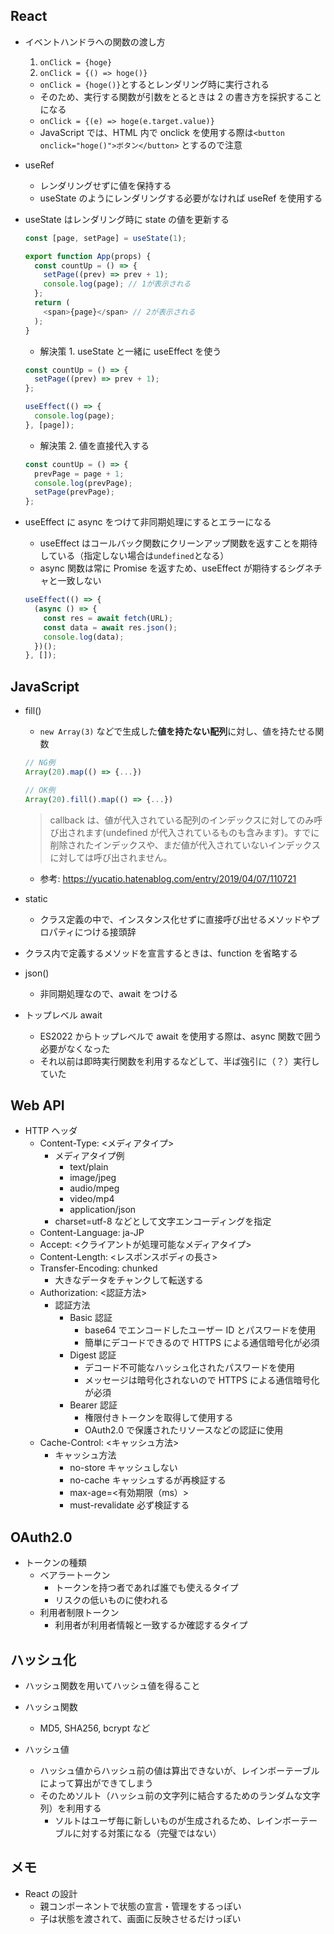 ## React

- イベントハンドラへの関数の渡し方

  1. `onClick = {hoge}`
  1. `onClick = {() => hoge()}`

  - `onClick = {hoge()}`とするとレンダリング時に実行される
  - そのため、実行する関数が引数をとるときは 2 の書き方を採択することになる
  - `onClick = {(e) => hoge(e.target.value)}`
  - JavaScript では、HTML 内で onclick を使用する際は`<button onclick="hoge()">ボタン</button>` とするので注意

- useRef

  - レンダリングせずに値を保持する
  - useState のようにレンダリングする必要がなければ useRef を使用する

- useState はレンダリング時に state の値を更新する

  ```js
  const [page, setPage] = useState(1);

  export function App(props) {
    const countUp = () => {
      setPage((prev) => prev + 1);
      console.log(page); // 1が表示される
    };
    return (
      <span>{page}</span> // 2が表示される
    );
  }
  ```

  - 解決策 1. useState と一緒に useEffect を使う

  ```js
  const countUp = () => {
    setPage((prev) => prev + 1);
  };

  useEffect(() => {
    console.log(page);
  }, [page]);
  ```

  - 解決策 2. 値を直接代入する

  ```js
  const countUp = () => {
    prevPage = page + 1;
    console.log(prevPage);
    setPage(prevPage);
  };
  ```

- useEffect に async をつけて非同期処理にするとエラーになる
  - useEffect はコールバック関数にクリーンアップ関数を返すことを期待している（指定しない場合は`undefined`となる）
  - async 関数は常に Promise を返すため、useEffect が期待するシグネチャと一致しない
  ```js
  useEffect(() => {
    (async () => {
      const res = await fetch(URL);
      const data = await res.json();
      console.log(data);
    })();
  }, []);
  ```

## JavaScript

- fill()

  - `new Array(3)` などで生成した**値を持たない配列**に対し、値を持たせる関数

  ```js
  // NG例
  Array(20).map(() => {...})

  // OK例
  Array(20).fill().map(() => {...})
  ```

  > callback は、値が代入されている配列のインデックスに対してのみ呼び出されます(undefined が代入されているものも含みます)。すでに削除されたインデックスや、まだ値が代入されていないインデックスに対しては呼び出されません。

  - 参考: https://yucatio.hatenablog.com/entry/2019/04/07/110721

- static

  - クラス定義の中で、インスタンス化せずに直接呼び出せるメソッドやプロパティにつける接頭辞

- クラス内で定義するメソッドを宣言するときは、function を省略する

- json()

  - 非同期処理なので、await をつける

- トップレベル await
  - ES2022 からトップレベルで await を使用する際は、async 関数で囲う必要がなくなった
  - それ以前は即時実行関数を利用するなどして、半ば強引に（？）実行していた

## Web API

- HTTP ヘッダ
  - Content-Type: <メディアタイプ>
    - メディアタイプ例
      - text/plain
      - image/jpeg
      - audio/mpeg
      - video/mp4
      - application/json
    - charset=utf-8 などとして文字エンコーディングを指定
  - Content-Language: ja-JP
  - Accept: <クライアントが処理可能なメディアタイプ>
  - Content-Length: <レスポンスボディの長さ>
  - Transfer-Encoding: chunked
    - 大きなデータをチャンクして転送する
  - Authorization: <認証方法>
    - 認証方法
      - Basic 認証
        - base64 でエンコードしたユーザー ID とパスワードを使用
        - 簡単にデコードできるので HTTPS による通信暗号化が必須
      - Digest 認証
        - デコード不可能なハッシュ化されたパスワードを使用
        - メッセージは暗号化されないので HTTPS による通信暗号化が必須
      - Bearer 認証
        - 権限付きトークンを取得して使用する
        - OAuth2.0 で保護されたリソースなどの認証に使用
  - Cache-Control: <キャッシュ方法>
    - キャッシュ方法
      - no-store キャッシュしない
      - no-cache キャッシュするが再検証する
      - max-age=<有効期限（ms）>
      - must-revalidate 必ず検証する

## OAuth2.0

- トークンの種類
  - ベアラートークン
    - トークンを持つ者であれば誰でも使えるタイプ
    - リスクの低いものに使われる
  - 利用者制限トークン
    - 利用者が利用者情報と一致するか確認するタイプ

## ハッシュ化

- ハッシュ関数を用いてハッシュ値を得ること

- ハッシュ関数

  - MD5, SHA256, bcrypt など

- ハッシュ値
  - ハッシュ値からハッシュ前の値は算出できないが、レインボーテーブルによって算出ができてしまう
  - そのためソルト（ハッシュ前の文字列に結合するためのランダムな文字列）を利用する
    - ソルトはユーザ毎に新しいものが生成されるため、レインボーテーブルに対する対策になる（完璧ではない）

## メモ

- React の設計
  - 親コンポーネントで状態の宣言・管理をするっぽい
  - 子は状態を渡されて、画面に反映させるだけっぽい
